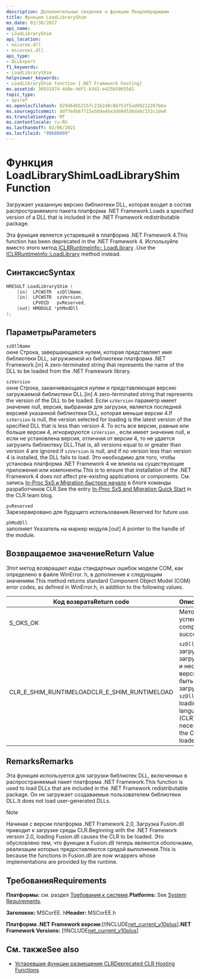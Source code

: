 ```yaml
---
description: Дополнительные сведения о функции Лоадлибраришим
title: Функция LoadLibraryShim
ms.date: 03/30/2017
api_name:
- LoadLibraryShim
api_location:
- mscoree.dll
- mscoreei.dll
api_type:
- DLLExport
f1_keywords:
- LoadLibraryShim
helpviewer_keywords:
- LoadLibraryShim function [.NET Framework hosting]
ms.assetid: 30931874-4d0e-4df1-b3d1-e425b50655d1
topic_type:
- apiref
ms.openlocfilehash: 829d64b5215fc21b2d8c8b753f5ad99212267b6a
ms.sourcegitcommit: ddf7edb67715a5b9a45e3dd44536dabc153c1de0
ms.translationtype: MT
ms.contentlocale: ru-RU
ms.lasthandoff: 02/06/2021
ms.locfileid: "99680009"
---
```

# <a name="loadlibraryshim-function"></a><span data-ttu-id="9e26f-103">Функция LoadLibraryShim</span><span class="sxs-lookup"><span data-stu-id="9e26f-103">LoadLibraryShim Function</span></span>

<span data-ttu-id="9e26f-104">Загружает указанную версию библиотеки DLL, которая входит в состав распространяемого пакета платформа .NET Framework.</span><span class="sxs-lookup"><span data-stu-id="9e26f-104">Loads a specified version of a DLL that is included in the .NET Framework redistributable package.</span></span>  
  
 <span data-ttu-id="9e26f-105">Эта функция является устаревшей в платформа .NET Framework 4.</span><span class="sxs-lookup"><span data-stu-id="9e26f-105">This function has been deprecated in the .NET Framework 4.</span></span> <span data-ttu-id="9e26f-106">Используйте вместо этого метод [ICLRRuntimeInfo:: LoadLibrary](iclrruntimeinfo-loadlibrary-method.md) .</span><span class="sxs-lookup"><span data-stu-id="9e26f-106">Use the [ICLRRuntimeInfo::LoadLibrary](iclrruntimeinfo-loadlibrary-method.md) method instead.</span></span>  
  
## <a name="syntax"></a><span data-ttu-id="9e26f-107">Синтаксис</span><span class="sxs-lookup"><span data-stu-id="9e26f-107">Syntax</span></span>  
  
```cpp  
HRESULT LoadLibraryShim (  
    [in]  LPCWSTR  szDllName,  
    [in]  LPCWSTR  szVersion,  
          LPVOID   pvReserved,  
    [out] HMODULE *phModDll  
);  
```  
  
## <a name="parameters"></a><span data-ttu-id="9e26f-108">Параметры</span><span class="sxs-lookup"><span data-stu-id="9e26f-108">Parameters</span></span>  

 `szDllName`  
 <span data-ttu-id="9e26f-109">окне Строка, завершающаяся нулем, которая представляет имя библиотеки DLL, загружаемой из библиотеки платформа .NET Framework.</span><span class="sxs-lookup"><span data-stu-id="9e26f-109">[in] A zero-terminated string that represents the name of the DLL to be loaded from the .NET Framework library.</span></span>  
  
 `szVersion`  
 <span data-ttu-id="9e26f-110">окне Строка, заканчивающаяся нулем и представляющая версию загружаемой библиотеки DLL.</span><span class="sxs-lookup"><span data-stu-id="9e26f-110">[in] A zero-terminated string that represents the version of the DLL to be loaded.</span></span> <span data-ttu-id="9e26f-111">Если `szVersion` параметр имеет значение null, версия, выбранная для загрузки, является последней версией указанной библиотеки DLL, которая меньше версии 4.</span><span class="sxs-lookup"><span data-stu-id="9e26f-111">If `szVersion` is null, the version selected for loading is the latest version of the specified DLL that is less than version 4.</span></span> <span data-ttu-id="9e26f-112">То есть все версии, равные или больше версии 4, игнорируются `szVersion` , если имеет значение null, и если не установлена версия, отличная от версии 4, то не удается загрузить библиотеку DLL.</span><span class="sxs-lookup"><span data-stu-id="9e26f-112">That is, all versions equal to or greater than version 4 are ignored if `szVersion` is null, and if no version less than version 4 is installed, the DLL fails to load.</span></span> <span data-ttu-id="9e26f-113">Это необходимо для того, чтобы установка платформа .NET Framework 4 не влияла на существующие приложения или компоненты.</span><span class="sxs-lookup"><span data-stu-id="9e26f-113">This is to ensure that installation of the .NET Framework 4 does not affect pre-existing applications or components.</span></span> <span data-ttu-id="9e26f-114">См. запись [In-Proc SxS и Migration быстрое начало](https://devblogs.microsoft.com/dotnet/in-proc-sxs-and-migration-quick-start/) в блоге команды разработчиков CLR.</span><span class="sxs-lookup"><span data-stu-id="9e26f-114">See the entry [In-Proc SxS and Migration Quick Start](https://devblogs.microsoft.com/dotnet/in-proc-sxs-and-migration-quick-start/) in the CLR team blog.</span></span>  
  
 `pvReserved`  
 <span data-ttu-id="9e26f-115">Зарезервировано для будущего использования.</span><span class="sxs-lookup"><span data-stu-id="9e26f-115">Reserved for future use.</span></span>  
  
 `phModDll`  
 <span data-ttu-id="9e26f-116">заполняет Указатель на маркер модуля.</span><span class="sxs-lookup"><span data-stu-id="9e26f-116">[out] A pointer to the handle of the module.</span></span>  
  
## <a name="return-value"></a><span data-ttu-id="9e26f-117">Возвращаемое значение</span><span class="sxs-lookup"><span data-stu-id="9e26f-117">Return Value</span></span>  

 <span data-ttu-id="9e26f-118">Этот метод возвращает коды стандартных ошибок модели COM, как определено в файле WinError. h, в дополнение к следующим значениям.</span><span class="sxs-lookup"><span data-stu-id="9e26f-118">This method returns standard Component Object Model (COM) error codes, as defined in WinError.h, in addition to the following values.</span></span>  
  
|<span data-ttu-id="9e26f-119">Код возврата</span><span class="sxs-lookup"><span data-stu-id="9e26f-119">Return code</span></span>|<span data-ttu-id="9e26f-120">Описание</span><span class="sxs-lookup"><span data-stu-id="9e26f-120">Description</span></span>|  
|-----------------|-----------------|  
|<span data-ttu-id="9e26f-121">S_OK</span><span class="sxs-lookup"><span data-stu-id="9e26f-121">S_OK</span></span>|<span data-ttu-id="9e26f-122">Метод завершился успешно.</span><span class="sxs-lookup"><span data-stu-id="9e26f-122">The method completed successfully.</span></span>|  
|<span data-ttu-id="9e26f-123">CLR_E_SHIM_RUNTIMELOAD</span><span class="sxs-lookup"><span data-stu-id="9e26f-123">CLR_E_SHIM_RUNTIMELOAD</span></span>|<span data-ttu-id="9e26f-124">`szDllName`Для загрузки требуется загрузка среды CLR, и необходимая версия CLR не может быть загружена.</span><span class="sxs-lookup"><span data-stu-id="9e26f-124">Loading `szDllName` requires loading the common language runtime (CLR), and the necessary version of the CLR cannot be loaded.</span></span>|  
  
## <a name="remarks"></a><span data-ttu-id="9e26f-125">Remarks</span><span class="sxs-lookup"><span data-stu-id="9e26f-125">Remarks</span></span>  

 <span data-ttu-id="9e26f-126">Эта функция используется для загрузки библиотек DLL, включенных в распространяемый пакет платформа .NET Framework.</span><span class="sxs-lookup"><span data-stu-id="9e26f-126">This function is used to load DLLs that are included in the .NET Framework redistributable package.</span></span> <span data-ttu-id="9e26f-127">Он не загружает создаваемые пользователем библиотеки DLL.</span><span class="sxs-lookup"><span data-stu-id="9e26f-127">It does not load user-generated DLLs.</span></span>  
  
> [!NOTE]
> <span data-ttu-id="9e26f-128">Начиная с версии платформа .NET Framework 2,0, Загрузка Fusion.dll приводит к загрузке среды CLR.</span><span class="sxs-lookup"><span data-stu-id="9e26f-128">Beginning with the .NET Framework version 2.0, loading Fusion.dll causes the CLR to be loaded.</span></span> <span data-ttu-id="9e26f-129">Это обусловлено тем, что функции в Fusion.dll теперь являются оболочками, реализации которых предоставляются средой выполнения.</span><span class="sxs-lookup"><span data-stu-id="9e26f-129">This is because the functions in Fusion.dll are now wrappers whose implementations are provided by the runtime.</span></span>  
  
## <a name="requirements"></a><span data-ttu-id="9e26f-130">Требования</span><span class="sxs-lookup"><span data-stu-id="9e26f-130">Requirements</span></span>  

 <span data-ttu-id="9e26f-131">**Платформы:** см. раздел [Требования к системе](../../get-started/system-requirements.md).</span><span class="sxs-lookup"><span data-stu-id="9e26f-131">**Platforms:** See [System Requirements](../../get-started/system-requirements.md).</span></span>  
  
 <span data-ttu-id="9e26f-132">**Заголовок:** MSCorEE. h</span><span class="sxs-lookup"><span data-stu-id="9e26f-132">**Header:** MSCorEE.h</span></span>  
  
 <span data-ttu-id="9e26f-133">**Платформа .NET Framework версии:**[!INCLUDE[net_current_v10plus](../../../../includes/net-current-v10plus-md.md)]</span><span class="sxs-lookup"><span data-stu-id="9e26f-133">**.NET Framework Versions:** [!INCLUDE[net_current_v10plus](../../../../includes/net-current-v10plus-md.md)]</span></span>  
  
## <a name="see-also"></a><span data-ttu-id="9e26f-134">См. также</span><span class="sxs-lookup"><span data-stu-id="9e26f-134">See also</span></span>

- [<span data-ttu-id="9e26f-135">Устаревшие функции размещения CLR</span><span class="sxs-lookup"><span data-stu-id="9e26f-135">Deprecated CLR Hosting Functions</span></span>](deprecated-clr-hosting-functions.md)
